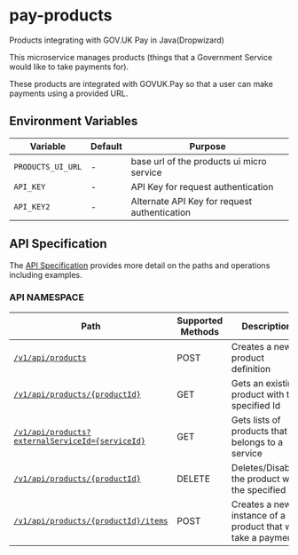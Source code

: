 # pay-products

Products integrating with GOV.UK Pay in Java(Dropwizard)

This microservice manages products (things that a Government Service would like to take payments for).

These products are integrated with GOVUK.Pay so that a user can make payments using a provided URL. 

## Environment Variables

| Variable | Default | Purpose |
|----------|---------|---------|
| `PRODUCTS_UI_URL` | - | base url of the products ui micro service |
| `API_KEY`     | - | API Key for request authentication |
| `API_KEY2`    | - | Alternate API Key for request authentication |

## API Specification

The [API Specification](docs/api_specification.md) provides more detail on the paths and operations including examples.
 
### API NAMESPACE

| Path                          | Supported Methods | Description                        |
| ----------------------------- | ----------------- | ---------------------------------- |
|[```/v1/api/products```](docs/api_specification.md#post-v1apiproducts)        | POST    |  Creates a new product definition            |
|[```/v1/api/products/{productId}```](docs/api_specification.md#get-v1apiproductsproductid)        | GET    |  Gets an existing product with the specified Id   |
|[```/v1/api/products?externalServiceId={serviceId}```](docs/api_specification.md#get-v1apiproductsexternalserviceidserviceid)        | GET    |  Gets lists of products that belongs to a service   |
|[```/v1/api/products/{productId}```](docs/api_specification.md#delete-v1apiproductsproductid)        | DELETE    |  Deletes/Disables the product with the specified Id   |
|[```/v1/api/products/{productId}/items```](docs/api_specification.md#post-v1apiproductsproductiditems)        | POST    |  Creates a new instance of a product that will take a payment  |
   
  
